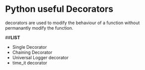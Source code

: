 # Python useful Decorators

decorators are used to modify the behaviour of a function without permanantly modify the function.

##**LIST**
- Single Decorator
- Chaining Decorator
- Universal Logger decorator
- time_it decorator



